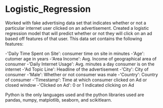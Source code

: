 # Logistic_Regression
Worked with fake advertising data set that indicates whether or not
a particular internet user clicked on an advertisement. Created a logistic regression
model that will predict whether or not they will click on an ad based off features of that
user. 
This data set contains the following features:

 -'Daily Time Spent on Site': consumer time on site in minutes
 -'Age': cutomer age in years
 -'Area Income': Avg. Income of geographical area of consumer
 -'Daily Internet Usage': Avg. minutes a day consumer is on the internet
 -'Ad Topic Line': Headline of the advertisement
 -'City': City of consumer
 -'Male': Whether or not consumer was male
 -'Country': Country of consumer
 -'Timestamp': Time at which consumer clicked on Ad or closed window
 -'Clicked on Ad': 0 or 1 indicated clicking on Ad
  
Python is the only languages used and the python libraries used are pandas, numpy, matplotlib, 
seaborn, and scikitlearn. 
